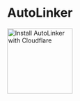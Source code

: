 # AutoLinker

<a href="https://www.cloudflare.com/apps/autolinker/install?source=button">
  <img
    src="https://install.eager.io/install-button.png"
    alt="Install AutoLinker with Cloudflare"
    border="0"
    width="150">
</a>
